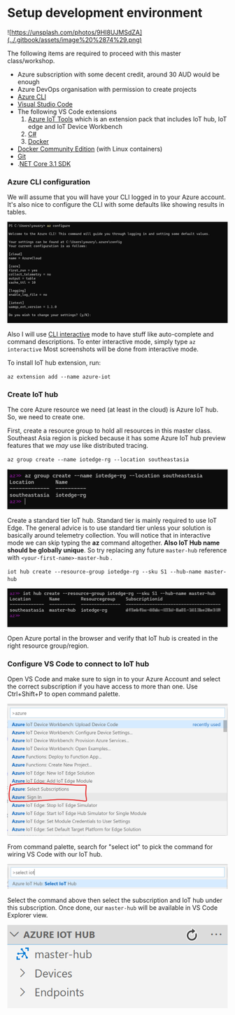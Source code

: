 # Setup development environment

![https://unsplash.com/photos/9HI8UJMSdZA](../.gitbook/assets/image%20%2874%29.png)

The following items are required to proceed with this master class/workshop.

* Azure subscription with some decent credit, around 30 AUD would be enough
* Azure DevOps organisation with permission to create projects
* [Azure CLI](https://docs.microsoft.com/en-us/cli/azure/install-azure-cli?view=azure-cli-latest) 
* [Visual Studio Code](https://code.visualstudio.com/download)
* The following VS Code extensions 
  1. [Azure IoT Tools](https://marketplace.visualstudio.com/items?itemName=vsciot-vscode.azure-iot-tools) which is an extension pack that includes IoT hub, IoT edge and IoT Device Workbench
  2. [C\#](https://marketplace.visualstudio.com/items?itemName=ms-dotnettools.csharp)
  3. [Docker](https://marketplace.visualstudio.com/items?itemName=ms-azuretools.vscode-docker)
* [Docker Community Edition](https://hub.docker.com/search?offering=community&type=edition) \(with Linux containers\)
* [Git](https://git-scm.com/downloads)
* .[NET Core 3.1 SDK](https://dotnet.microsoft.com/download/dotnet-core/3.1)

### Azure CLI configuration

We will assume that you will have your CLI logged in to your Azure account. It's also nice to configure the CLI with some defaults like showing results in tables.

![Azure CLI configuration](../.gitbook/assets/image%20%28208%29.png)

Also I will use [CLI interactive](https://docs.microsoft.com/en-us/cli/azure/interactive-azure-cli?view=azure-cli-latest) mode to have stuff like auto-complete and command descriptions. To enter interactive mode, simply type `az interactive` Most screenshots will be done from interactive mode.

To install IoT hub extension, run:

`az extension add --name azure-iot` 

### Create IoT hub

The core Azure resource we need \(at least in the cloud\) is Azure IoT hub. So, we need to create one. 

First, create a resource group to hold all resources in this master class. Southeast Asia region is picked because it has some Azure IoT hub preview features that we _may_ use like distributed tracing. 

`az group create --name iotedge-rg --location southeastasia`

![](../.gitbook/assets/image%20%2873%29.png)

Create a standard tier IoT hub. Standard tier is mainly required to use IoT Edge. The general advice is to use standard tier unless your solution is basically around telemetry collection. You will notice that in interactive mode we can skip typing the **az** command altogether. **Also IoT Hub name should be globally unique**. So try replacing any future `master-hub` reference with `<your-first-name>-master-hub` .

`iot hub create --resource-group iotedge-rg --sku S1 --hub-name master-hub`

![](../.gitbook/assets/image%20%28187%29.png)

Open Azure portal in the browser and verify that IoT hub is created in the right resource group/region.

### Configure VS Code to connect to IoT hub

Open VS Code and make sure to sign in to your Azure Account and select the correct subscription if you have access to more than one. Use Ctrl+Shift+P to open command palette.

![](../.gitbook/assets/image%20%28139%29.png)

From command palette, search for "select iot" to pick the command for wiring VS Code with our IoT hub.

![](../.gitbook/assets/image%20%28117%29.png)

Select the command above then select the subscription and IoT hub under this subscription. Once done, our `master-hub` will be available in VS Code Explorer view.



![](../.gitbook/assets/image%20%2828%29.png)



